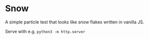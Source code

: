 # Snow
A simple particle test that looks like snow flakes written in vanilla JS.

Serve with e.g. `python3 -m http.server`
